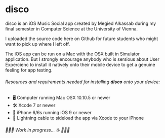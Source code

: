 # disco

disco is an iOS Music Social app created by Megied Alkassab during my final semester in Computer Science at the University of Vienna.

I uploaded the source code here on Github for future students who might want to pick up where I left off.

The iOS app can be run on a Mac with the OSX built in Simulator application. But I strongly encourage anybody who is sersious about User Expercienc to install it natively onto their mobile device to get a genuine feeling for app testing.

###### Resources and requirements needed for installing **_disco_** onto your device:
* 🖥 Computer running Mac OSX 10.10.5 or newer
* 🛠 Xcode 7 or newer
* 📱 iPhone 6/6s running iOS 9 or newer
* 🔄 Lightning cable to sideload the app via Xcode to your iPhone







###### 🚧🚧🚧 Work in progress...   ☕️    🚧🚧🚧
